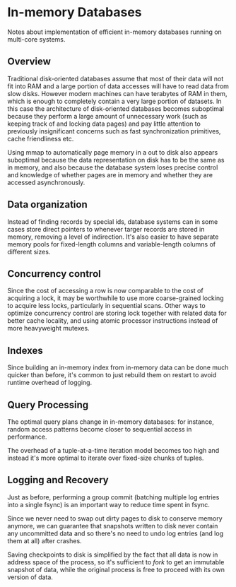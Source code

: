 # In-memory Databases

Notes about implementation of efficient in-memory databases running on multi-core systems.


## Overview

Traditional disk-oriented databases assume that most of their data will not fit into RAM and a large
portion of data accesses will have to read data from slow disks. However modern machines can have
terabytes of RAM in them, which is enough to completely contain a very large portion of datasets.
In this case the architecture of disk-oriented databases becomes suboptimal because they perform
a large amount of unnecessary work (such as keeping track of and locking data pages) and pay little
attention to previously insignificant concerns such as fast synchronization primitives,
cache friendliness etc.

Using mmap to automatically page memory in a out to disk also appears suboptimal because the data
representation on disk has to be the same as in memory, and also because the database system loses
precise control and knowledge of whether pages are in memory and whether they are accessed
asynchronously.


## Data organization

Instead of finding records by special ids, database systems can in some cases store direct pointers
to whenever targer records are stored in memory, removing a level of indirection. It's also easier
to have separate memory pools for fixed-length columns and variable-length columns of different
sizes.


## Concurrency control

Since the cost of accessing a row is now comparable to the cost of acquiring a lock, it may be
worthwhile to use more coarse-grained locking to acquire less locks, particularly in sequential
scans. Other ways to optimize concurrency control are storing lock together with related data
for better cache locality, and using atomic processor instructions instead of more heavyweight
mutexes.


## Indexes

Since building an in-memory index from in-memory data can be done much quicker than before, it's
common to just rebuild them on restart to avoid runtime overhead of logging.


## Query Processing

The optimal query plans change in in-memory databases: for instance, random access patterns become
closer to sequential access in performance.

The overhead of a tuple-at-a-time iteration model becomes too high and instead it's more optimal
to iterate over fixed-size chunks of tuples.


## Logging and Recovery

Just as before, performing a group commit (batching multiple log entries into a single fsync) is an
important way to reduce time spent in fsync.

Since we never need to swap out dirty pages to disk to conserve memory anymore, we can guarantee
that snapshots written to disk never contain any uncommitted data and so there's no need to
undo log entries (and log them at all) after crashes.

Saving checkpoints to disk is simplified by the fact that all data is now in address space of the
process, so it's sufficient to *fork* to get an immutable snapshot of data, while the original
process is free to proceed with its own version of data.
